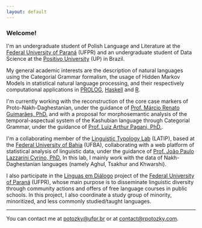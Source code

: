 ```yaml
---
layout: default
---
```


### Welcome!

I'm an undergraduate student of Polish Language and Literature at the [Federal University of Paraná](https://www.ufpr.br/) (UFPR) and an undergraduate student of Data Science at the [Positivo University](https://www.up.edu.br/) (UP) in Brazil.

My general academic interests are the description of natural languages using the Categorial Grammar formalism, the usage of Hidden Markov Models in statistical natural language processing, and their respectively computational applications in [PROLOG](https://www.swi-prolog.org/), [Haskell](https://www.haskell.org/) and [R](https://www.r-project.org/). 

I'm currently working with the reconstruction of the core case markers of Proto-Nakh-Daghestanian, under the guidance of [Prof. Márcio Renato Guimarães, PhD.](http://lattes.cnpq.br/7033965161751390) and with a proposal for morphosemantic analysis of the temporal-aspectual system of the Kashubian language through Categorial Grammar, under the guidance of [Prof. Luiz Arthur Pagani, PhD.](http://lattes.cnpq.br/1041571580677752).

I'm a collaborating member of the [Linguistic Typology Lab](http://latip.com.br/) (LATIP), based at the [Federal University of Bahia](https://www.ufba.br/) (UFBA), collaborating with a web platform of statistical analysis of linguistic data, under the guidance of [Prof. João Paulo Lazzarini Cyrino, PhD.](http://lattes.cnpq.br/0607604801534336) In this lab, I mainly work with the data of Nakh-Daghestanian languages (namely Aghul, Tsakhur and Khwarshi).

I also participate in the [Línguas em Diálogo](https://linguasemdialogo.info/) project of the [Federal University of Paraná](https://www.ufpr.br/) (UFPR), whose main purpose is to disseminate linguistic diversity through community actions and offers of free language courses in public schools. In this project, I also coordinate a study group of minority, minoritized, and less commonly studied/taught languages.


----

You can contact me at [potozky@ufpr.br](mailto:potozky@ufpr.br) or at [contact@rpotozky.com](mailto:contact@rpotozky.com).

